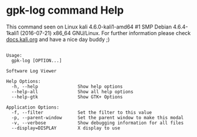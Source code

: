# gpk-log command Help
 
 This command seen on Linux kali 4.6.0-kali1-amd64 #1 SMP Debian 4.6.4-1kali1 (2016-07-21) x86_64 GNU/Linux. For further information please check [docs.kali.org](docs.kali.org) and have a nice day buddy ;) 

~~~

Usage:
  gpk-log [OPTION...]

Software Log Viewer

Help Options:
  -h, --help               Show help options
  --help-all               Show all help options
  --help-gtk               Show GTK+ Options

Application Options:
  -f, --filter             Set the filter to this value
  -p, --parent-window      Set the parent window to make this modal
  -v, --verbose            Show debugging information for all files
  --display=DISPLAY        X display to use


~~~
